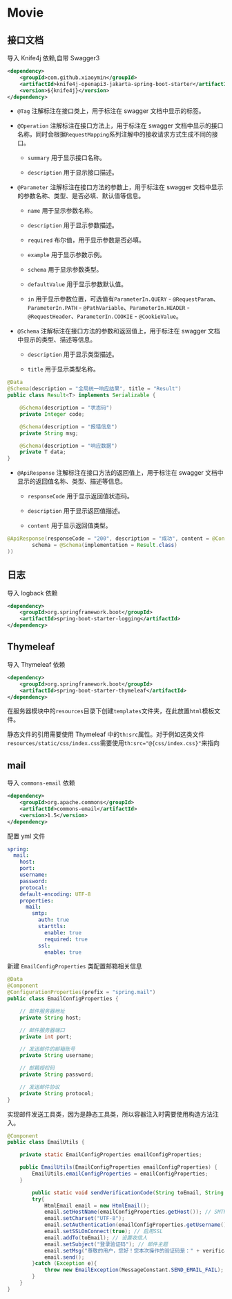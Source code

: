 # Movie

## 接口文档

导入 Knife4j 依赖,自带 Swagger3

```xml
<dependency>
    <groupId>com.github.xiaoymin</groupId>
    <artifactId>knife4j-openapi3-jakarta-spring-boot-starter</artifactId>
    <version>${knife4j}</version>
</dependency>
```

- `@Tag` 注解标注在接口类上，用于标注在 swagger 文档中显示的标签。

- `@Operation` 注解标注在接口方法上，用于标注在 swagger 文档中显示的接口名称，同时会根据`RequestMapping`系列注解中的接收请求方式生成不同的接口。

  - `summary` 用于显示接口名称。

  - `description` 用于显示接口描述。

- `@Parameter` 注解标注在接口方法的参数上，用于标注在 swagger 文档中显示的参数名称、类型、是否必填、默认值等信息。

  - `name` 用于显示参数名称。

  - `description` 用于显示参数描述。

  - `required` 布尔值，用于显示参数是否必填。

  - `example` 用于显示参数示例。

  - `schema` 用于显示参数类型。

  - `defaultValue` 用于显示参数默认值。

  - `in` 用于显示参数位置，可选值有`ParameterIn.QUERY` - `@RequestParam`、`ParameterIn.PATH` - `@PathVariable`、`ParameterIn.HEADER` - `@RequestHeader`、`ParameterIn.COOKIE` - `@CookieValue`。

- `@Schema` 注解标注在接口方法的参数和返回值上，用于标注在 swagger 文档中显示的类型、描述等信息。

  - `description` 用于显示类型描述。

  - `title` 用于显示类型名称。

```java
@Data
@Schema(description = "全局统一响应结果", title = "Result")
public class Result<T> implements Serializable {

    @Schema(description = "状态码")
    private Integer code;

    @Schema(description = "报错信息")
    private String msg;

    @Schema(description = "响应数据")
    private T data;
}
```

- `@ApiResponse` 注解标注在接口方法的返回值上，用于标注在 swagger 文档中显示的返回值名称、类型、描述等信息。

  - `responseCode` 用于显示返回值状态码。

  - `description` 用于显示返回值描述。

  - `content` 用于显示返回值类型。

```java
@ApiResponse(responseCode = "200", description = "成功", content = @Content(
        schema = @Schema(implementation = Result.class)
))
```

## 日志

导入 logback 依赖

```xml
<dependency>
    <groupId>org.springframework.boot</groupId>
    <artifactId>spring-boot-starter-logging</artifactId>
</dependency>
```

## Thymeleaf

导入 Thymeleaf 依赖

```xml
<dependency>
    <groupId>org.springframework.boot</groupId>
    <artifactId>spring-boot-starter-thymeleaf</artifactId>
</dependency>
```

在服务器模块中的`resources`目录下创建`templates`文件夹，在此放置`html`模板文件。

静态文件的引用需要使用 Thymeleaf 中的`th:src`属性。对于例如这类文件`resources/static/css/index.css`需要使用`th:src="@{css/index.css}"`来指向

## mail

导入 `commons-email` 依赖

```xml pom.xml
<dependency>
    <groupId>org.apache.commons</groupId>
    <artifactId>commons-email</artifactId>
    <version>1.5</version>
</dependency>
```

配置 yml 文件

```yml application.yml
spring:
  mail:
    host:
    port:
    username:
    password:
    protocal:
    default-encoding: UTF-8
    properties:
      mail:
        smtp:
          auth: true
          starttls:
            enable: true
            required: true
          ssl:
            enable: true
```

新建 `EmailConfigProperties` 类配置邮箱相关信息

```java EmailConfigProperties.java
@Data
@Component
@ConfigurationProperties(prefix = "spring.mail")
public class EmailConfigProperties {

    // 邮件服务器地址
    private String host;

    // 邮件服务器端口
    private int port;

    // 发送邮件的邮箱账号
    private String username;

    // 邮箱授权码
    private String password;

    // 发送邮件协议
    private String protocol;
}
```

实现邮件发送工具类，因为是静态工具类，所以容器注入时需要使用构造方法注入。

```java EmailUtils.java
@Component
public class EmailUtils {

    private static EmailConfigProperties emailConfigProperties;

    public EmailUtils(EmailConfigProperties emailConfigProperties) {
        EmailUtils.emailConfigProperties = emailConfigProperties;
    }

        public static void sendVerificationCode(String toEmail, String verificationCode) {
        try{
            HtmlEmail email = new HtmlEmail();
            email.setHostName(emailConfigProperties.getHost()); // SMTP 服务器
            email.setCharset("UTF-8");
            email.setAuthentication(emailConfigProperties.getUsername(), emailConfigProperties.getPassword());
            email.setSSLOnConnect(true); // 启用SSL
            email.addTo(toEmail); // 设置收信人
            email.setSubject("登录验证码"); // 邮件主题
            email.setMsg("尊敬的用户，您好！您本次操作的验证码是：" + verificationCode + " ，请在" + AccountConstant.VERIFICATION_CODE_TTL + "分钟内尽快使用。"); // 邮件内容
            email.send();
        }catch (Exception e){
            throw new EmailException(MessageConstant.SEND_EMAIL_FAIL);
        }
    }
}
```
